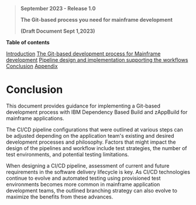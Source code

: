 >**September 2023 - Release 1.0**
>
>**The Git-based process you need for mainframe development**
>
>**(Draft Document Sept 1,2023)**  



**Table of contents**

[Introduction](introduction.md#introduction)
[The Git-based development process for Mainframe development](the-git-based-development-process-for-mainframe-development.md#the-git-based-development-process-for-mainframe-development)
[Pipeline design and implementation supporting the workflows](pipeline-design-and-implementation-supporting-the-workflows.md#pipeline-design-and-implementation-supporting-the-workflows)
[Conclusion](#conclusion)
[Appendix](appendix.md#appendix)


# Conclusion

This document provides guidance for implementing a Git-based development process with IBM Dependency Based Build and zAppBuild for mainframe applications.

The CI/CD pipeline configurations that were outlined at various steps can be adjusted depending on the application team\'s existing and desired development processes and philosophy. Factors that might impact the design of the pipelines and workflow include test strategies, the number of test environments, and potential testing limitations.

When designing a CI/CD pipeline, assessment of current and future requirements in the software delivery lifecycle is key. As CI/CD technologies continue to evolve and automated testing using provisioned test environments becomes more common in mainframe application development teams, the outlined branching strategy can also evolve to maximize the benefits from these advances.
